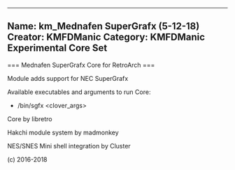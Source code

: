 -----------------------
Name: km_Mednafen SuperGrafx (5-12-18)
Creator: KMFDManic
Category: KMFDManic Experimental Core Set
-----------------------
=== Mednafen SuperGrafx Core for RetroArch ===

Module adds support for NEC SuperGrafx

Available executables and arguments to run Core:
- /bin/sgfx <rom> <clover_args>

Core by libretro

Hakchi module system by madmonkey

NES/SNES Mini shell integration by Cluster

(c) 2016-2018
